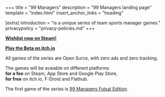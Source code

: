 +++
title = "99 Managers"
description = "99 Managers landing page"
template = "index.html"
insert_anchor_links = "heading"

[extra]
introduction = "is a unique series of team sports manager games."
privacypolicy = "privacy-policies.md"
+++

**[Wishlist now on Steam!](https://store.steampowered.com/app/3334770/99_Managers_Futsal_Edition/)**

**[Play the Beta on itch.io](https://simondalvai.itch.io/99managers-futsal-edition)**

All games of the series are Open Surce, with zero ads and zero tracking.  

The games will be avaiable on different platforms  
**for a fee** on Steam, App Store and Google Play Store,  
**for free** on itch.io, F-Droid and Flathub.  

The first game of the series is [99 Managers Futsal Edition](@/futsal-edition/index.md).

